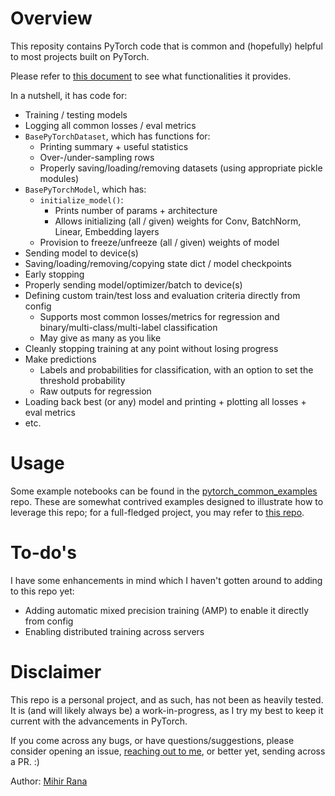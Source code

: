 # Overview

This reposity contains PyTorch code that is common and (hopefully) helpful to most projects built on PyTorch.

Please refer to [this document](https://docs.google.com/presentation/d/1mAa8TetcDcjckezrWywpA8XhUIyxnv5Wnr-mSchF8S0/edit?usp=sharing) to see what functionalities it provides.

In a nutshell, it has code for:
  - Training / testing models
  - Logging all common losses / eval metrics
  - `BasePyTorchDataset`, which has functions for:
    - Printing summary + useful statistics
    - Over-/under-sampling rows
    - Properly saving/loading/removing datasets (using appropriate pickle modules)
  - `BasePyTorchModel`, which has:
    - `initialize_model()`:
      - Prints number of params + architecture
      - Allows initializing (all / given) weights for Conv, BatchNorm, Linear, Embedding layers
    - Provision to freeze/unfreeze (all / given) weights of model
  - Sending model to device(s)
  - Saving/loading/removing/copying state dict / model checkpoints
  - Early stopping
  - Properly sending model/optimizer/batch to device(s)
  - Defining custom train/test loss and evaluation criteria directly from config
    - Supports most common losses/metrics for regression and binary/multi-class/multi-label classification
    - May give as many as you like
  - Cleanly stopping training at any point without losing progress
  - Make predictions
    - Labels and probabilities for classification, with an option to set the threshold probability
    - Raw outputs for regression
  - Loading back best (or any) model and printing + plotting all losses + eval metrics
  - etc.


# Usage
Some example notebooks can be found in the [pytorch_common_examples](https://gitlab.dev.tripadvisor.com/vrds/pytorch_common_examples) repo. These are somewhat contrived examples designed to illustrate how to leverage this repo; for a full-fledged project, you may refer to [this repo](https://gitlab.dev.tripadvisor.com/vrds/exp_vi_predict_product_subcats/tree/initial).

# To-do's
I have some enhancements in mind which I haven't gotten around to adding to this repo yet:
  - Adding automatic mixed precision training (AMP) to enable it directly from config
  - Enabling distributed training across servers


# Disclaimer

This repo is a personal project, and as such, has not been as heavily tested. It is (and will likely always be) a work-in-progress, as I try my best to keep it current with the advancements in PyTorch.

If you come across any bugs, or have questions/suggestions, please consider opening an issue, [reaching out to me](mailto:ranamihir@gmail.com), or better yet, sending across a PR. :)

Author: [Mihir Rana](https://github.com/ranamihir)